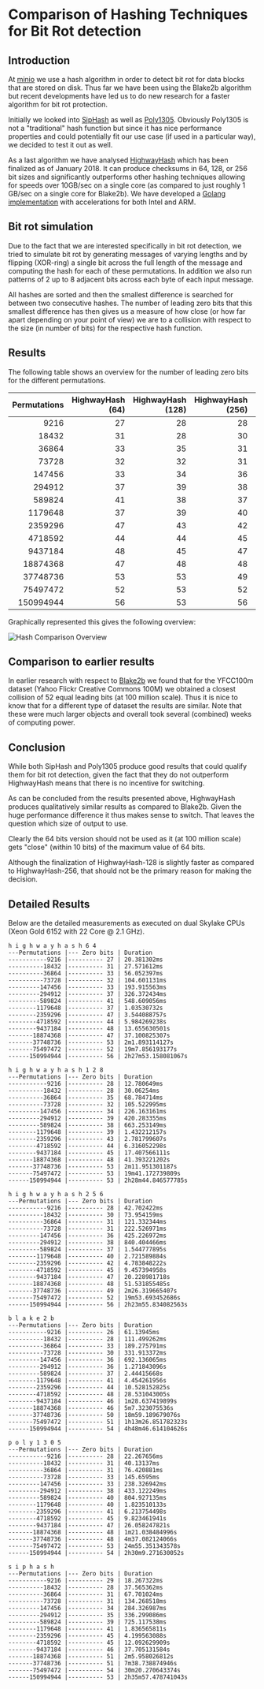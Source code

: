 # Comparison of Hashing Techniques for Bit Rot detection

## Introduction

At [minio](github.com/minio/minio) we use a hash algorithm in order to detect bit rot for data blocks that are stored on disk. Thus far we have been using the Blake2b algorithm but recent developments have led us to do new research for a faster algorithm for bit rot protection.

Initially we looked into [SipHash](https://131002.net/siphash/) as well as [Poly1305](https://cr.yp.to/mac.html). Obviously Poly1305 is not a "traditional" hash function but since it has nice performance properties and could potentially fit our use case (if used in a particular way), we decided to test it out as well.

As a last algorithm we have analysed [HighwayHash](https://arxiv.org/pdf/1612.06257.pdf) which has been finalized as of January 2018. It can produce checksums in 64, 128, or 256 bit sizes and significantly outperforms other hashing techniques allowing for speeds over 10GB/sec on a single core (as compared to just roughly 1 GB/sec on a single core for Blake2b). We have developed a [Golang implementation](https://github.com/minio/highwayhash) with accelerations for both Intel and ARM.

## Bit rot simulation

Due to the fact that we are interested specifically in bit rot detection, we tried to simulate  bit rot by generating messages of varying lengths and by flipping (XOR-ring) a single bit across the full length of the message and computing the hash for each of these permutations. In addition we also run patterns of 2 up to 8 adjacent bits across each byte of each input message. 

All hashes are sorted and then the smallest difference is searched for between two consecutive hashes. The number of leading zero bits that this smallest difference has then gives us a measure of how close (or how far apart depending on your point of view) we are to a collision with respect to the size (in number of bits) for the respective hash function.

## Results

The following table shows an overview for the number of leading zero bits for the different permutations. 

| Permutations | HighwayHash (64) | HighwayHash (128) | HighwayHash (256) | Blake2b (512) | Poly1305 (128) | SipHash (128) |
| -----------:| -------:| -------:| -------:| -------:| -------:| -------:|
|      9216 | 27 | 28 | 28 | 26 | 28 | 29 |
|     18432 | 31 | 28 | 30 | 28 | 31 | 28 |
|     36864 | 33 | 35 | 31 | 33 | 31 | 31 |
|     73728 | 32 | 32 | 31 | 30 | 33 | 31 |
|    147456 | 33 | 34 | 36 | 36 | 33 | 34 |
|    294912 | 37 | 39 | 38 | 36 | 38 | 35 |
|    589824 | 41 | 38 | 37 | 37 | 40 | 39 |
|   1179648 | 37 | 39 | 40 | 41 | 40 | 41 |
|   2359296 | 47 | 43 | 42 | 44 | 41 | 45 |
|   4718592 | 44 | 44 | 45 | 48 | 45 | 45 |
|   9437184 | 48 | 45 | 47 | 46 | 47 | 46 |
|  18874368 | 47 | 48 | 48 | 46 | 48 | 51 |
|  37748736 | 53 | 53 | 49 | 50 | 48 | 51 |
|  75497472 | 52 | 53 | 52 | 51 | 53 | 54 |
| 150994944 | 56 | 53 | 56 | 54 | 54 | 53 |

Graphically represented this gives the following overview:

![Hash Comparison Overview](https://s3.amazonaws.com/s3git-assets/hash-comparison-final.png)

## Comparison to earlier results 

In earlier research with respect to [Blake2b](https://github.com/s3git/s3git/blob/master/BLAKE2-and-Scalability.md) we found that for the YFCC100m dataset (Yahoo Flickr Creative Commons 100M) we obtained a closest collision of 52 equal leading bits (at 100 million scale). Thus it is nice to know that for a different type of dataset the results are similar. Note that these were much larger objects and overall took several (combined) weeks of computing power.

## Conclusion

While both SipHash and Poly1305 produce good results that could qualify them for bit rot detection, given the fact that they do not outperform HighwayHash means that there is no incentive for switching.

As can be concluded from the results presented above, HighwayHash produces qualitatively similar results as compared to Blake2b. Given the huge performance difference it thus makes sense to switch. That leaves the question which size of output to use. 
 
Clearly the 64 bits version should not be used as it (at 100 million scale) gets "close" (within 10 bits) of the maximum value of 64 bits.

Although the finalization of HighwayHash-128 is slightly faster as compared to HighwayHash-256, that should not be the primary reason for making the decision. 

## Detailed Results

Below are the detailed measurements as executed on dual Skylake CPUs (Xeon Gold 6152 with 22 Core @ 2.1 GHz).

```
h i g h w a y h a s h 6 4
---Permutations |--- Zero bits | Duration
-----------9216 |---------- 27 | 20.381302ms
----------18432 |---------- 31 | 27.571612ms
----------36864 |---------- 33 | 56.052397ms
----------73728 |---------- 32 | 104.601131ms
---------147456 |---------- 33 | 193.915563ms
---------294912 |---------- 37 | 326.372434ms
---------589824 |---------- 41 | 548.609056ms
--------1179648 |---------- 37 | 1.03530732s
--------2359296 |---------- 47 | 3.544088757s
--------4718592 |---------- 44 | 5.984269238s
--------9437184 |---------- 48 | 13.655630501s
-------18874368 |---------- 47 | 37.100825307s
-------37748736 |---------- 53 | 2m1.893114127s
-------75497472 |---------- 52 | 19m7.856193177s
------150994944 |---------- 56 | 2h27m53.158081067s
```

```
h i g h w a y h a s h 1 2 8
---Permutations |--- Zero bits | Duration
-----------9216 |---------- 28 | 12.780649ms
----------18432 |---------- 28 | 30.06254ms
----------36864 |---------- 35 | 68.784714ms
----------73728 |---------- 32 | 105.522995ms
---------147456 |---------- 34 | 226.163161ms
---------294912 |---------- 39 | 420.283355ms
---------589824 |---------- 38 | 663.253149ms
--------1179648 |---------- 39 | 1.432212157s
--------2359296 |---------- 43 | 2.781799607s
--------4718592 |---------- 44 | 6.316052298s
--------9437184 |---------- 45 | 17.407566111s
-------18874368 |---------- 48 | 41.393221202s
-------37748736 |---------- 53 | 2m11.951301187s
-------75497472 |---------- 53 | 19m41.172739809s
------150994944 |---------- 53 | 2h28m44.846577785s
```

```
h i g h w a y h a s h 2 5 6
---Permutations |--- Zero bits | Duration
-----------9216 |---------- 28 | 42.702422ms
----------18432 |---------- 30 | 73.954159ms
----------36864 |---------- 31 | 121.332344ms
----------73728 |---------- 31 | 222.526971ms
---------147456 |---------- 36 | 425.226972ms
---------294912 |---------- 38 | 840.404466ms
---------589824 |---------- 37 | 1.544777895s
--------1179648 |---------- 40 | 2.721589884s
--------2359296 |---------- 42 | 4.783848222s
--------4718592 |---------- 45 | 9.457394958s
--------9437184 |---------- 47 | 20.228981718s
-------18874368 |---------- 48 | 51.531855485s
-------37748736 |---------- 49 | 2m26.319665407s
-------75497472 |---------- 52 | 19m53.693452686s
------150994944 |---------- 56 | 2h23m55.834082563s
```

```
b l a k e 2 b
---Permutations |--- Zero bits | Duration
-----------9216 |---------- 26 | 61.13945ms
----------18432 |---------- 28 | 111.499262ms
----------36864 |---------- 33 | 189.275791ms
----------73728 |---------- 30 | 331.913372ms
---------147456 |---------- 36 | 692.136065ms
---------294912 |---------- 36 | 1.271843096s
---------589824 |---------- 37 | 2.44415668s
--------1179648 |---------- 41 | 4.454261956s
--------2359296 |---------- 44 | 10.528152825s
--------4718592 |---------- 48 | 28.531043005s
--------9437184 |---------- 46 | 1m28.637419899s
-------18874368 |---------- 46 | 5m7.323075536s
-------37748736 |---------- 50 | 18m59.189679076s
-------75497472 |---------- 51 | 1h13m26.851782323s
------150994944 |---------- 54 | 4h48m46.614104626s
```

```
p o l y 1 3 0 5
---Permutations |--- Zero bits | Duration
-----------9216 |---------- 28 | 22.267656ms
----------18432 |---------- 31 | 40.13137ms
----------36864 |---------- 31 | 76.420881ms
----------73728 |---------- 33 | 145.6595ms
---------147456 |---------- 33 | 238.326942ms
---------294912 |---------- 38 | 433.122249ms
---------589824 |---------- 40 | 804.927135ms
--------1179648 |---------- 40 | 1.823510133s
--------2359296 |---------- 41 | 6.213754498s
--------4718592 |---------- 45 | 9.823461941s
--------9437184 |---------- 47 | 26.058247821s
-------18874368 |---------- 48 | 1m21.038484996s
-------37748736 |---------- 48 | 4m37.082124066s
-------75497472 |---------- 53 | 24m55.351343578s
------150994944 |---------- 54 | 2h30m9.271630052s
```

```
s i p h a s h
---Permutations |--- Zero bits | Duration
-----------9216 |---------- 29 | 18.267322ms
----------18432 |---------- 28 | 37.565362ms
----------36864 |---------- 31 | 67.701024ms
----------73728 |---------- 31 | 134.268518ms
---------147456 |---------- 34 | 284.326987ms
---------294912 |---------- 35 | 336.299086ms
---------589824 |---------- 39 | 725.117538ms
--------1179648 |---------- 41 | 1.836565811s
--------2359296 |---------- 45 | 4.199563088s
--------4718592 |---------- 45 | 12.092629909s
--------9437184 |---------- 46 | 37.705131584s
-------18874368 |---------- 51 | 2m5.958026812s
-------37748736 |---------- 51 | 7m38.738874946s
-------75497472 |---------- 54 | 30m20.270643374s
------150994944 |---------- 53 | 2h35m57.478741043s
```
